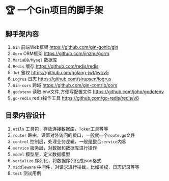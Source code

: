 # :trophy: 一个Gin项目的脚手架

## 脚手架内容
1.  `Gin` 前端Web框架 https://github.com/gin-gonic/gin
2.  `Gorm` ORM框架 https://github.com/jinzhu/gorm
3.  `MariaDB/Mysql` 数据库
4.  `Redis` 缓存 https://github.com/redis/redis
5.  `Jwt` 鉴权 https://github.com/golang-jwt/jwt/v5
6.  `Logrus` 日志 https://github.com/sirupsen/logrus
7.  `Gin-cors` 跨域 https://github.com/gin-contrib/cors
8.  `godotenv` 读取.env文件,方便写配置文件 https://github.com/joho/godotenv 
9.   `go-redis` redis操作工具 https://github.com/go-redis/redis/v8

## 目录内容设计
1.  `utils` 工具包，存放连接数据库，`Token`工具等等
2.  `router` 路由，设置对外访问的接口，一般就一个`route.go`文件
3.  `control` 控制层，处理业务逻辑，一般是整合`service`内容
4.  `service` 服务层，对数据和数据库进行操作
5.  `model` 模型层，定义数据模型
6.  `serialize` 序列化，将数据序列化成json格式
7.  `middleware` 中间件，对请求进行拦截，比如鉴权，日志记录等等
8.  `test` 测试用例 
